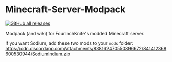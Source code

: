 # Minecraft-Server-Modpack

[![GitHub all releases](https://img.shields.io/github/downloads/FourInchKnife/Minecraft-Server-Modpack/total?label=Download&style=for-the-badge)](https://github.com/FourInchKnife/Minecraft-Server-Modpack/releases/latest)

Modpack (and wiki) for FourInchKnife's modded Minecraft server.

If you want Sodium, add these two mods to your `mods` folder: https://cdn.discordapp.com/attachments/838162470550896672/841412368600530944/SodiumIndium.zip
